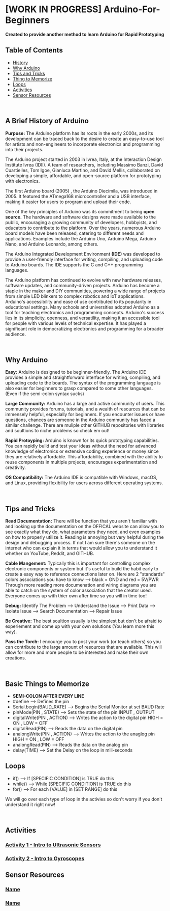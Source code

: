 # [WORK IN PROGRESS] Arduino-For-Beginners    
**Created to provide another method to learn Arduino for Rapid Prototyping**

## Table of Contents
- [History](https://github.com/Teddy-Polkosnik/Arduino-Activities/blob/main/README.md#a-brief-history-of-arduino)
- [Why Arduino](https://github.com/Teddy-Polkosnik/Arduino-Activities/blob/main/README.md#why-arduino)
- [Tips and Tricks](https://github.com/Teddy-Polkosnik/Arduino-Activities/blob/main/README.md#Tips-and-Tricks)
- [Thing to Memorize](https://github.com/Teddy-Polkosnik/Arduino-Activities/blob/main/README.md#Basic-Things-to-Memorize)
- [Loops](https://github.com/Teddy-Polkosnik/Arduino-Activities/blob/main/README.md#Loops)
- [Activities](https://github.com/Teddy-Polkosnik/Arduino-Activities/blob/main/README.md#Activities)
- [Sensor Resources](https://github.com/Teddy-Polkosnik/Arduino-For-Beginners/blob/main/README.md#sensor-resources)


  
<br>

## A Brief History of Arduino

**Purpose:** The Arduino platform has its roots in the early 2000s, and its development can be traced back to the desire to create an easy-to-use tool for artists and non-engineers to incorporate electronics and programming into their projects. 

The Arduino project started in 2003 in Ivrea, Italy, at the Interaction Design Institute Ivrea (IDII). A team of researchers, including Massimo Banzi, David Cuartielles, Tom Igoe, Gianluca Martino, and David Mellis, collaborated on developing a simple, affordable, and open-source platform for prototyping with electronics.

The first Arduino board (2005) , the Arduino Diecimila, was introduced in 2005. It featured the ATmega168 microcontroller and a USB interface, making it easier for users to program and upload their code.

One of the key principles of Arduino was its commitment to being **open source.** The hardware and software designs were made available to the public, encouraging a growing community of developers, hobbyists, and educators to contribute to the platform. Over the years, numerous Arduino board models have been released, catering to different needs and applications. Examples include the Arduino Uno, Arduino Mega, Arduino Nano, and Arduino Leonardo, among others.

The Arduino Integrated Development Environment **(IDE)** was developed to provide a user-friendly interface for writing, compiling, and uploading code to Arduino boards. The IDE supports the C and C++ programming languages.

The Arduino platform has continued to evolve with new hardware releases, software updates, and community-driven projects. Arduino has become a staple in the maker and DIY communities, powering a wide range of projects from simple LED blinkers to complex robotics and IoT applications. Arduino's accessibility and ease of use contributed to its popularity in educational settings. Many schools and universities adopted Arduino as a tool for teaching electronics and programming concepts. Arduino's success lies in its simplicity, openness, and versatility, making it an accessible tool for people with various levels of technical expertise. It has played a significant role in democratizing electronics and programming for a broader audience.

<br>

## Why Arduino

**Easy:** Arduino is designed to be beginner-friendly. The Arduino IDE provides a simple and straightforward interface for writing, compiling, and uploading code to the boards. The syntax of the programming language is also easier for beginners to grasp compared to some other languages. (Even if the semi-colon syntax sucks)

**Large Community:** Arduino has a large and active community of users. This community provides forums, tutorials, and a wealth of resources that can be immensely helpful, especially for beginners. If you encounter issues or have questions, chances are someone in the Arduino community has faced a similar challenge. There are muliple other GITHUB repositories with libraries and soultions to niche problems so check em out!

**Rapid Protoyping:** Arduino is known for its quick prototyping capabilities. You can rapidly build and test your ideas without the need for advanced knowledge of electronics or extensive coding experience or money since they are relatively affordable. This affordability, combined with the ability to reuse components in multiple projects, encourages experimentation and creativity.

**OS Compatibility:** The Arduino IDE is compatible with Windows, macOS, and Linux, providing flexibility for users across different operating systems.

<br>

## Tips and Tricks

**Read Documentation:** There will be function that you aren't familiar with and looking up the documentation on the OFFICAL website can allow you to see exactly what they do, 
what parameters they need, and even examples on how to properly utilize it. Reading is annoying but very helpful during the design and debugging process. If not I am sure there's someone on the internet who can explain it in terms that would allow you to understand it whether on YouTube, Reddit, and GITHUB.

**Cable Mangement:** Typically this is important for controlling complex electronic components or system but it's useful to build the habit early to create a easy way to reference connections later on. Here are 2 "standards" colors associations you have to know -->   black = GND  and   red = 5V/PWR    Through more reading more documenation and wiring diagrams you are able to catch on the system of color association that the creator used. Everyone comes up with thier own after time so you will in time too!

**Debug:** Identify The Problem --> Understand the Issue --> Print Data --> Isolate Issue --> Search Documentation --> Repair Issue

**Be Creative:** The best soultion usually is the simplest but don't be afraid to experiement and come up with your own solutions (You learn more this way).

**Pass the Torch:** I encourge you to post your work (or teach others) so you can contribute to the large amount of resources that are available. This will allow for more and more people to be interested and make their own creations.

<br>

## Basic Things to Memorize
- **SEMI-COLON AFTER EVERY LINE** 
- #define                                          --> Defines the pin
- Serial.begin(BAUD_RATE)                          --> Begins the Serial Monitor at set BAUD Rate
- pinMode(PIN , STATE)                             --> Sets the state of the pin  INPUT , OUTPUT
- digitalWrite(PIN , ACTION)                       --> Writes the action to the digital pin HIGH = ON , LOW = OFF
- digitalRead(PIN)                                 --> Reads the data on the digital pin
- analongWrite(PIN , ACTION)                       --> Writes the action to the anaglog pin HIGH = ON , LOW = OFF
- analongRead(PIN)                                 --> Reads the data on the analog pin
- delay(TIME)                                      --> Set the Delay on the loop in mili-seconds


## Loops
- if()                                --> If [SPECIFIC CONDITION] is TRUE do this
- while()                             --> While [SPECIFIC CONDITION] is TRUE do this
- for()                               --> For each [VALUE] in [SET RANGE] do this

We will go over each type of loop in the activies so don't worry if you don't understand it right now!


<br>

## Activities

### [Activity 1 - Intro to Ultrasonic Sensors](https://github.com/Teddy-Polkosnik/Arduino-Activities/blob/main/Activity%201/Activity_1_README.md)
### [Activity 2 - Intro to Gyroscopes](https://github.com/Teddy-Polkosnik/Arduino-For-Beginners/blob/main/Activity%202/Activity_2_README.md)

## Sensor Resources

### [Name](url)
### [Name](url)
